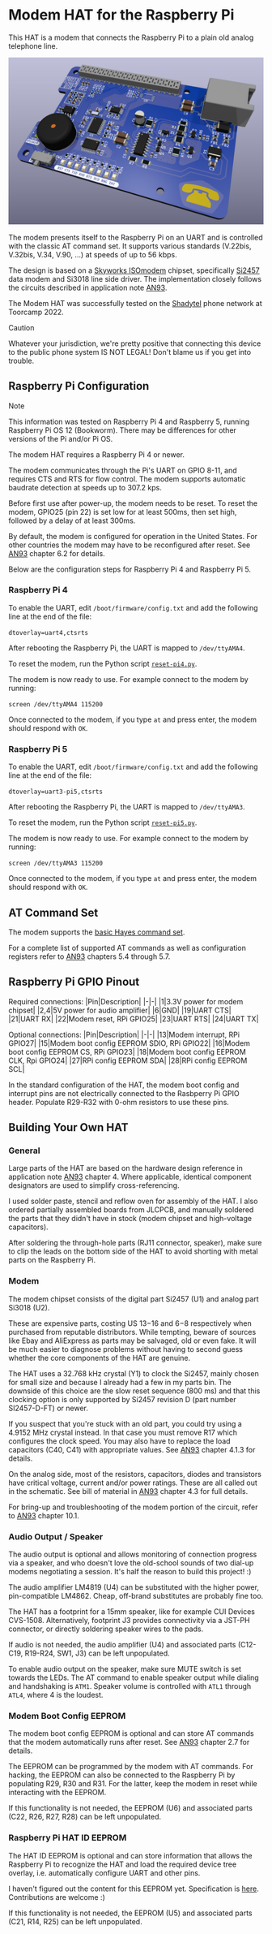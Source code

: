 # Modem HAT for the Raspberry Pi

This HAT is a modem that connects the Raspberry Pi to a plain old analog telephone line.

![Render of Modem HAT](images/modem-hat-2024-06-11-render.png)

The modem presents itself to the Raspberry Pi on an UART and is controlled with the classic AT command set. It supports various standards (V.22bis, V.32bis, V.34, V.90, ...) at speeds of up to 56 kbps.

The design is based on a [Skyworks ISOmodem](https://www.skyworksinc.com/en/Products/Modems-and-DAAs/Data-and-Voice-Modems) chipset, specifically [Si2457](https://www.skyworksinc.com/en/Products/Modems-and-DAAs/Data-and-Voice-Modems/Si2457) data modem and Si3018 line side driver. The implementation
closely follows the circuits described in application note [AN93](https://www.skyworksinc.com/-/media/SkyWorks/SL/documents/public/application-notes/AN93.pdf).

The Modem HAT was successfully tested on the [Shadytel](https://shady.tel/) phone network at Toorcamp 2022.

> [!CAUTION]
> Whatever your jurisdiction, we're pretty positive that connecting this device to the public phone system IS NOT LEGAL! Don't blame us if you get into trouble.

## Raspberry Pi Configuration

> [!NOTE]
> This information was tested on Raspberry Pi 4 and Raspberry 5, running Raspberry Pi OS 12 (Bookworm). There may be differences for other versions of the Pi and/or Pi OS.

The modem HAT requires a Raspberry Pi 4 or newer.

The modem communicates through the Pi's UART on GPIO 8-11, and requires CTS and RTS for flow control. The modem supports automatic baudrate detection at speeds up to 307.2 kps.

Before first use after power-up, the modem needs to be reset. To reset the modem, GPIO25 (pin 22) is set low for at least 500ms, then set high, followed by a delay of at least 300ms. 

By default, the modem is configured for operation in the United States. For other countries the modem may have to be reconfigured after reset. See [AN93](https://www.skyworksinc.com/-/media/SkyWorks/SL/documents/public/application-notes/AN93.pdf) chapter 6.2 for details. 

Below are the configuration steps for Raspberry Pi 4 and Raspberry Pi 5.

### Raspberry Pi 4

To enable the UART, edit `/boot/firmware/config.txt` and add the following line at the end of the file:

`dtoverlay=uart4,ctsrts`

After rebooting the Raspberry Pi, the UART is mapped to `/dev/ttyAMA4`.

To reset the modem, run the Python script [`reset-pi4.py`](python/reset-pi4.py).

The modem is now ready to use. For example connect to the modem by running:

`screen /dev/ttyAMA4 115200`

Once connected to the modem, if you type `at` and press enter, the modem should respond with `OK`.

### Raspberry Pi 5

To enable the UART, edit `/boot/firmware/config.txt` and add the following line at the end of the file:

`dtoverlay=uart3-pi5,ctsrts`

After rebooting the Raspberry Pi, the UART is mapped to `/dev/ttyAMA3`.

To reset the modem, run the Python script [`reset-pi5.py`](python/reset-pi5.py).

The modem is now ready to use. For example connect to the modem by running:

`screen /dev/ttyAMA3 115200`

Once connected to the modem, if you type `at` and press enter, the modem should respond with `OK`.

## AT Command Set

The modem supports the [basic Hayes command set](https://en.wikipedia.org/wiki/Hayes_command_set#The_basic_Hayes_command_set).

For a complete list of supported AT commands as well as configuration registers refer to [AN93](https://www.skyworksinc.com/-/media/SkyWorks/SL/documents/public/application-notes/AN93.pdf) chapters 5.4 through 5.7. 

## Raspberry Pi GPIO Pinout

Required connections:
|Pin|Description|
|-|-|
|1|3.3V power for modem chipset|
|2,4|5V power for audio amplifier|
|6|GND|
|19|UART CTS|
|21|UART RX|
|22|Modem reset, RPi GPIO25|
|23|UART RTS|
|24|UART TX|

Optional connections:
|Pin|Description|
|-|-|
|13|Modem interrupt, RPi GPIO27|
|15|Modem boot config EEPROM SDIO, RPi GPIO22|
|16|Modem boot config EEPROM CS, RPi GPIO23|
|18|Modem boot config EEPROM CLK, Rpi GPIO24|
|27|RPi config EEPROM SDA|
|28|RPi config EEPROM SCL|

In the standard configuration of the HAT, the modem boot config and interrupt pins are not electrically connected to the Rasbperry Pi GPIO header. Populate R29-R32 with 0-ohm resistors to use these pins.

## Building Your Own HAT

### General

Large parts of the HAT are based on the hardware design reference in application note [AN93](https://www.skyworksinc.com/-/media/SkyWorks/SL/documents/public/application-notes/AN93.pdf) chapter 4. Where applicable, identical component designators are used to simplify cross-referencing. 

I used solder paste, stencil and reflow oven for assembly of the HAT. I also ordered partially assembled boards from JLCPCB, and manually soldered the parts that they didn't have in stock (modem chipset and high-voltage capacitors).

After soldering the through-hole parts (RJ11 connector, speaker), make sure to clip the leads on the bottom side of the HAT to avoid shorting with metal parts on the Raspberry Pi.

### Modem

The modem chipset consists of the digital part Si2457 (U1) and analog part Si3018 (U2).

These are expensive parts, costing US $13-$16 and $6-$8 respectively when purchased from reputable distributors. While tempting, beware of sources like Ebay and AliExpress as parts may be salvaged, old or even fake. It will be much easier to diagnose problems without having to second guess whether the core components of the HAT are genuine.

The HAT uses a 32.768 kHz crystal (Y1) to clock the Si2457, mainly chosen for small size and because I already had a few in my parts bin. The downside of this choice are the slow reset sequence (800 ms) and that this clocking option is only supported by Si2457 revision D (part number SI2457-D-FT) or newer.

If you suspect that you're stuck with an old part, you could try using a 4.9152 MHz crystal instead. In that case you must remove R17 which configures the clock speed. You may also have to replace the load capacitors (C40, C41) with appropriate values. See [AN93](https://www.skyworksinc.com/-/media/SkyWorks/SL/documents/public/application-notes/AN93.pdf) chapter 4.1.3 for details.

On the analog side, most of the resistors, capacitors, diodes and transistors have critical voltage, current and/or power ratings. These are all called out in the schematic. See bill of material in [AN93](https://www.skyworksinc.com/-/media/SkyWorks/SL/documents/public/application-notes/AN93.pdf) chapter 4.3 for full details. 

For bring-up and troubleshooting of the modem portion of the circuit, refer to [AN93](https://www.skyworksinc.com/-/media/SkyWorks/SL/documents/public/application-notes/AN93.pdf) chapter 10.1. 

### Audio Output / Speaker

The audio output is optional and allows monitoring of connection progress via a speaker, and who doesn't love the old-school sounds of two dial-up modems negotiating a session. It's half the reason to build this project! :)

The audio amplifier LM4819 (U4) can be substituted with the higher power, pin-compatible LM4862. Cheap, off-brand substitutes are probably fine too.

The HAT has a footprint for a 15mm speaker, like for example CUI Devices CVS-1508. Alternatively, footprint J3 provides connectivity via a JST-PH connector, or directly soldering speaker wires to the pads.

If audio is not needed, the audio amplifier (U4) and associated parts (C12-C19, R19-R24, SW1, J3) can be left unpopulated.

To enable audio output on the speaker, make sure MUTE switch is set towards the LEDs. The AT command to enable speaker output while dialing and handshaking is `ATM1`. Speaker volume is controlled with `ATL1` through `ATL4`, where 4 is the loudest.

### Modem Boot Config EEPROM

The modem boot config EEPROM is optional and can store AT commands that the modem automatically runs after reset. See [AN93](https://www.skyworksinc.com/-/media/SkyWorks/SL/documents/public/application-notes/AN93.pdf) chapter 2.7 for details.

The EEPROM can be programmed by the modem with AT commands. For hacking, the EEPROM can also be connected to the Raspberry Pi by populating R29, R30 and R31. For the latter, keep the modem in reset while interacting with the EEPROM.

If this functionality is not needed, the EEPROM (U6) and associated parts (C22, R26, R27, R28) can be left unpopulated.

### Raspberry Pi HAT ID EEPROM

The HAT ID EEPROM is optional and can store information that allows the Raspberry Pi to recognize the HAT and load the required device tree overlay, i.e. automatically configure UART and other pins.

I haven't figured out the content for this EEPROM yet. Specification is [here](https://github.com/raspberrypi/hats/blob/master/eeprom-format.md). Contributions are welcome :)

If this functionality is not needed, the EEPROM (U5) and associated parts (C21, R14, R25) can be left unpopulated.
